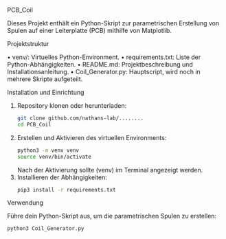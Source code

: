 PCB_Coil

Dieses Projekt enthält ein Python-Skript zur parametrischen Erstellung von Spulen auf einer Leiterplatte (PCB) mithilfe von Matplotlib.

Projektstruktur

   •	venv/: Virtuelles Python-Environment.
   •	requirements.txt: Liste der Python-Abhängigkeiten.
   •	README.md: Projektbeschreibung und Installationsanleitung.
   •	Coil_Generator.py: Hauptscript, wird noch in mehrere Skripte aufgeteilt.

Installation und Einrichtung

1. Repository klonen oder herunterladen:
   ```bash
   git clone github.com/nathans-lab/........
   cd PCB_Coil
   ```
2. Erstellen und Aktivieren des virtuellen Environments:
   ```bash
   python3 -m venv venv
   source venv/bin/activate
   ```
   Nach der Aktivierung sollte (venv) im Terminal angezeigt werden.
3. Installieren der Abhängigkeiten:
   ```bash
   pip3 install -r requirements.txt
   ```
  

Verwendung

Führe dein Python-Skript aus, um die parametrischen Spulen zu erstellen:

   ```bash
   python3 Coil_Generator.py
   ```